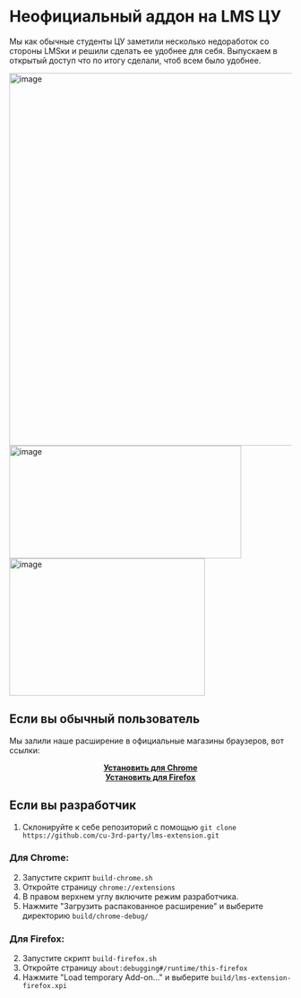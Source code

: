 ﻿# Неофициальный аддон на LMS ЦУ

Мы как обычные студенты ЦУ заметили несколько недоработок со стороны LMSки и решили сделать ее удобнее для себя. Выпускаем в открытый доступ что по итогу сделали, чтоб всем было удобнее.

<img width="1056" height="665" alt="image" src="https://github.com/user-attachments/assets/61c71428-6720-435c-8a70-e105d750fe9d" />
<img width="414" height="201" alt="image" src="https://github.com/user-attachments/assets/da2b3e7b-fff0-4f24-a464-faafa6e3f547" />
<img width="349" height="245" alt="image" src="https://github.com/user-attachments/assets/52258788-a134-4338-a773-c8b716ea26a9" />


## Если вы обычный пользователь
Мы залили наше расширение в официальные магазины браузеров, вот ссылки:
<div align="center">

**[Установить для Chrome](https://chromewebstore.google.com/detail/cu-lms-enhancer/)**  
**[Установить для Firefox](https://addons.mozilla.org/en-US/firefox/addon/cu-lms-enhancer/)**

</div>

## Если вы разработчик

1. Склонируйте к себе репозиторий с помощью `git clone https://github.com/cu-3rd-party/lms-extension.git`

### Для Chrome:
2. Запустите скрипт `build-chrome.sh`
3. Откройте страницу `chrome://extensions`
4. В правом верхнем углу включите режим разработчика.
5. Нажмите "Загрузить распакованное расширение" и выберите директорию `build/chrome-debug/`

### Для Firefox:
2. Запустите скрипт `build-firefox.sh`
3. Откройте страницу `about:debugging#/runtime/this-firefox`
4. Нажмите "Load temporary Add-on..." и выберите `build/lms-extension-firefox.xpi`
